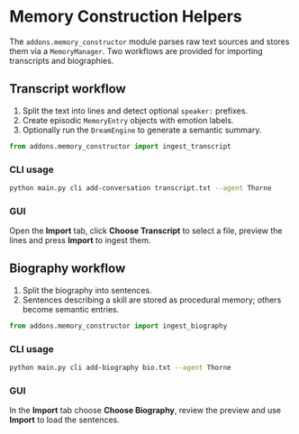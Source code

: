 # Memory Construction Helpers

The `addons.memory_constructor` module parses raw text sources and stores them
via a `MemoryManager`. Two workflows are provided for importing transcripts and
biographies.

## Transcript workflow

1. Split the text into lines and detect optional ``speaker:`` prefixes.
2. Create episodic `MemoryEntry` objects with emotion labels.
3. Optionally run the `DreamEngine` to generate a semantic summary.

```python
from addons.memory_constructor import ingest_transcript
```

### CLI usage

```bash
python main.py cli add-conversation transcript.txt --agent Thorne
```

### GUI

Open the **Import** tab, click **Choose Transcript** to select a file,
preview the lines and press **Import** to ingest them.

## Biography workflow

1. Split the biography into sentences.
2. Sentences describing a skill are stored as procedural memory; others become
   semantic entries.

```python
from addons.memory_constructor import ingest_biography
```

### CLI usage

```bash
python main.py cli add-biography bio.txt --agent Thorne
```

### GUI

In the **Import** tab choose **Choose Biography**, review the preview and use
**Import** to load the sentences.
